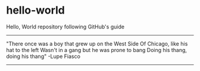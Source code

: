 # hello-world
Hello, World repository following GitHub's guide

------------------------------------------------------

"There once was a boy that grew up on the West Side
Of Chicago, like his hat to the left
Wasn't in a gang but he was prone to bang
Doing his thang, doing his thang"
-Lupe Fiasco

------------------------------------------------------
